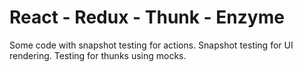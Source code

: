<h1>React - Redux - Thunk - Enzyme</h1>

<p>Some code with snapshot testing for actions. Snapshot testing for UI rendering. Testing for thunks using mocks.</p>